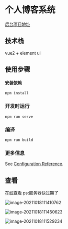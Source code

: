 # 个人博客系统

[后台项目地址](https://github.com/wait-light/changyi-blog)

## 技术栈

vue2 + element ui

## 使用步骤

#### 安装依赖

```
npm install
```

### 开发时运行
```
npm run serve
```

### 编译
```
npm run build
```

### 更多信息
See [Configuration Reference](https://cli.vuejs.org/config/).

## 查看

[在线查看](http://blog.adxd.top/) ps:服务器快过期了

![image-20211018111410762](https://i.loli.net/2021/10/18/24luhJbLotmDRek.png)

![image-20211018111450623](https://i.loli.net/2021/10/18/BzCWS4qAy6mRKkg.png)

![image-20211018111529234](https://i.loli.net/2021/10/18/BQm759vib3P8fMl.png)
